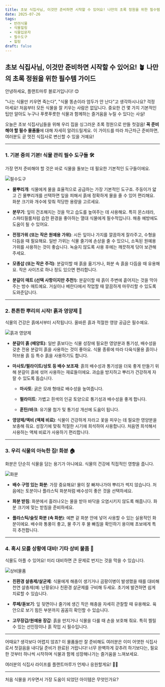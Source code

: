 ```yaml
---
title: 초보 식집사님, 이것만 준비하면 시작할 수 있어요! 나만의 초록 정원을 위한 필수템 가이드
date: 2025-07-26
tags:
  - 반려식물
  - 식물힐링
  - 식물입문자
  - 필수도구
  - 힐링
draft: false
---
```



## 초보 식집사님, 이것만 준비하면 시작할 수 있어요! 🪴 나만의 초록 정원을 위한 필수템 가이드

안녕하세요, 플랜트마루 블로거입니다! 😊

"나는 식물만 키우면 죽는다", "식물 똥손이라 엄두가 안 난다"고 생각하시나요? 걱정 마세요! 처음부터 모든 식물을 잘 키우는 사람은 없답니다. 중요한 건 몇 가지 기본적인 팁만 알아도 누구나 푸릇푸릇한 식물과 함께하는 즐거움을 누릴 수 있다는 사실!

오늘은 초보 식집사님들을 위해 우리 집을 싱그러운 초록 정원으로 만들 첫걸음! **꼭 준비해야 할 필수 물품들**에 대해 자세히 알려드릴게요. 이 가이드를 따라 차근차근 준비하면, 여러분도 곧 멋진 식집사로 변신할 수 있을 거예요!

---

### **1. 기본 중의 기본! 식물 관리 필수 도구들 🛠️**

가장 먼저 준비해야 할 것은 바로 식물을 돌보는 데 필요한 기본적인 도구들이에요.

![필수도구](/images/tools.jpg)

- **물뿌리개**: 식물에게 물을 효율적으로 공급하는 가장 기본적인 도구죠. 주둥이가 얇고 긴 물뿌리개를 선택하면 잎을 피해서 흙에 정확하게 물을 줄 수 있어 편리해요. 화분 크기와 개수에 맞춰 적당한 용량을 고르세요.

- **분무기**: 잎이 건조해지는 것을 막고 습도를 높여주는 데 사용해요. 특히 몬스테라, 스파티필룸처럼 습한 환경을 좋아하는 열대 식물에게 필수적입니다. 해충 예방에도 도움이 될 수 있어요.
   
- **전정가위 (또는 작은 원예용 가위)**: 시든 잎이나 가지를 깔끔하게 잘라주고, 수형을 다듬을 때 필요해요. 일반 가위는 식물 줄기에 손상을 줄 수 있으니, 소독된 원예용 가위를 사용하는 것이 좋습니다. 녹슬지 않도록 사용 후에는 깨끗하게 닦아 보관해 주세요.
  
- **모종삽 (또는 작은 주걱)**: 분갈이할 때 흙을 옮기거나, 화분 속 흙을 다듬을 때 유용해요. 작은 사이즈로 하나 정도 있으면 편리합니다.
  
- **분갈이 매트 (선택 사항이지만 추천!)**: 분갈이할 때 흙이 주변에 흩어지는 것을 막아주는 방수 매트예요. 거실이나 베란다에서 작업할 때 깔끔하게 마무리할 수 있도록 도와준답니다.
  
---

### **2. 튼튼한 뿌리의 시작! 흙과 영양제 🌱**

식물의 건강은 흙에서부터 시작됩니다. 올바른 흙과 적절한 영양 공급은 필수예요.

![흙과 영양제](/images/soil.jpg)


- **분갈이 흙 (배양토)**: 일반 흙보다는 식물 성장에 필요한 영양분과 통기성, 배수성을 갖춘 전용 분갈이 흙을 사용하는 것이 좋아요. 식물 종류에 따라 다육식물용 흙이나 허브용 흙 등 특수 흙을 사용하기도 합니다.
    
- **마사토/펄라이트/상토 등 배수 보조재**: 흙의 배수성과 통기성을 더욱 좋게 만들기 위해 분갈이 흙에 섞어 사용하는 재료들이에요. 과습을 방지하고 뿌리가 건강하게 자랄 수 있도록 돕습니다.
    
    - **마사토**: 굵은 모래 형태로 배수성을 높여줍니다.
        
    - **펄라이트**: 가볍고 흰색의 인공 토양으로 통기성과 배수성을 좋게 합니다.
        
    - **훈탄/바크**: 유기물 첨가 및 통기성 개선에 도움이 됩니다.
        
- **영양제/액비 (액체 비료)**: 식물이 건강하게 자라고 꽃을 피우는 데 필요한 영양분을 보충해 줘요. 성장기에 맞춰 적절한 시기에 희석하여 사용합니다. 처음엔 희석해서 사용하는 액체 비료가 사용하기 편리합니다.
    

---

### **3. 우리 식물의 아늑한 집! 화분 🏠**

화분은 단순히 식물을 담는 용기가 아니에요. 식물의 건강에 직접적인 영향을 줍니다.

![화분](/images/pots.jpg)

- **배수 구멍 있는 화분**: 가장 중요해요! 물이 잘 빠져나가야 뿌리가 썩지 않습니다. 처음에는 토분이나 플라스틱 화분처럼 배수성이 좋은 것을 선택하세요.
    
- **화분 받침**: 화분에서 흘러나오는 물을 받아 바닥을 오염시키지 않도록 해줍니다. 화분 크기에 맞는 받침을 준비하세요.
    
- **플라스틱/슬릿 화분 (속 화분)**: 예쁜 겉 화분 안에 넣어 사용할 수 있는 실용적인 화분이에요. 배수와 통풍이 좋고, 물 주기 후 물 빠짐을 확인하기 용이해 초보에게 특히 추천합니다.
    

---

### **4. 혹시 모를 상황에 대비! 기타 상비 물품 🐛**

식물도 아플 수 있어요! 미리 대비하면 큰 문제로 번지는 것을 막을 수 있습니다.

![상비물품](/images/glove.jpg)

- **친환경 살충제/살균제**: 식물에게 해충이 생기거나 곰팡이병이 발생했을 때를 대비해 천연 살충제(예: 난황유)나 친환경 살균제를 구비해 두세요. 초기에 발견하면 쉽게 치료할 수 있습니다.
    
- **루페/돋보기**: 잎 뒷면이나 줄기에 생긴 작은 해충을 자세히 관찰할 때 유용해요. 육안으로 보기 힘든 부분까지 꼼꼼히 확인할 수 있습니다.
    
- **고무장갑/원예용 장갑**: 흙을 만지거나 식물을 다룰 때 손을 보호해 줘요. 특히 찔릴 수 있는 선인장이나 흙 작업 시 필수입니다.
    

---

어때요? 생각보다 어렵지 않죠? 이 물품들만 잘 준비해도 여러분은 이미 어엿한 식집사로서 첫걸음을 내디딜 준비가 완료된 거랍니다! 너무 완벽하게 갖추려 하기보다는, 필요한 것부터 하나씩 시작하며 식물과 함께 성장해나가는 즐거움을 느껴보세요.

여러분의 식집사 라이프를 플랜트마루가 언제나 응원할게요! 🌱💚

---

처음 식물을 키우면서 가장 도움이 되었던 아이템은 무엇인가요? 